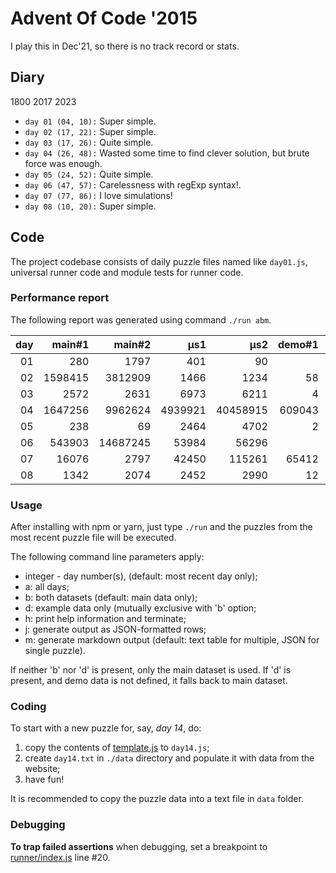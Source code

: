 # Advent Of Code '2015

I play this in Dec'21, so there is no track record or stats.

## Diary
1800 2017 2023

* `day 01 (04, 10):` Super simple.
* `day 02 (17, 22):` Super simple.
* `day 03 (17, 26):` Quite simple.
* `day 04 (26, 48):` Wasted some time to find clever solution, but brute force was enough.
* `day 05 (24, 52):` Quite simple.
* `day 06 (47, 57):` Carelessness with regExp syntax!.
* `day 07 (77, 86):` I love simulations!
* `day 08 (10, 20):` Super simple.


## Code
The project codebase consists of daily puzzle files named like `day01.js`, universal runner code
and module tests for runner code.

### Performance report
The following report was generated using command `./run abm`.

| day|main#1|main#2|µs1|µs2|demo#1|demo#2|µs1|µs2|
|---:|---:|---:|---:|---:|---:|---:|---:|---:|
|01|280|1797|401|90|||||
|02|1598415|3812909|1466|1234|58|34|87|70|
|03|2572|2631|6973|6211|4|3|77|48|
|04|1647256|9962624|4939921|40458915|609043||2993990||
|05|238|69|2464|4702|2|2|161|157|
|06|543903|14687245|53984|56296|||||
|07|16076|2797|42450|115261|65412|65412|274|190|
|08|1342|2074|2452|2990|12|19|164|143|

### Usage

After installing with npm or yarn, just type `./run` and the puzzles from the most
recent puzzle file will be executed.

The following command line parameters apply:

* integer - day number(s), (default: most recent day only);
* a: all days;
* b: both datasets (default: main data only);
* d: example data only (mutually exclusive with 'b' option;
* h: print help information and terminate;
* j: generate output as JSON-formatted rows;
* m: generate markdown output (default: text table for multiple, JSON for single puzzle).

If neither 'b' nor 'd' is present, only the main dataset is used. If 'd' is present, and demo data
is not defined, it falls back to main dataset.

### Coding

To start with a new puzzle for, say, _day 14_, do:
1. copy the contents of [template.js](./template.js) to `day14.js`;
1. create `day14.txt` in `./data` directory and populate it with data from the website;
1. have fun!

It is recommended to copy the puzzle data into a text file in `data` folder.

### Debugging

**To trap failed assertions** when debugging, set a breakpoint to
[runner/index.js](./runner/index.js) line #20.
